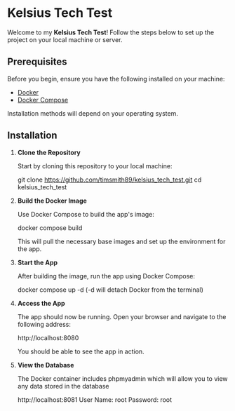 # Kelsius Tech Test

Welcome to my **Kelsius Tech Test**! Follow the steps below to set up the project on your local machine or server.

## Prerequisites

Before you begin, ensure you have the following installed on your machine:

- [Docker](https://www.docker.com/get-started)
- [Docker Compose](https://docs.docker.com/compose/install/)

Installation methods will depend on your operating system.

## Installation

1. **Clone the Repository**

   Start by cloning this repository to your local machine:

   git clone https://github.com/timsmith89/kelsius_tech_test.git
   cd kelsius_tech_test

2. **Build the Docker Image**

    Use Docker Compose to build the app's image:

    docker compose build

    This will pull the necessary base images and set up the environment for the app.

3. **Start the App**

    After building the image, run the app using Docker Compose:

    docker compose up -d (-d will detach Docker from the terminal)

4. **Access the App**

    The app should now be running. Open your browser and navigate to the following address:

    http://localhost:8080

    You should be able to see the app in action.

5. **View the Database**

    The Docker container includes phpmyadmin which will allow you to view any data stored in the database

    http://localhost:8081
    User Name: root
    Password: root
